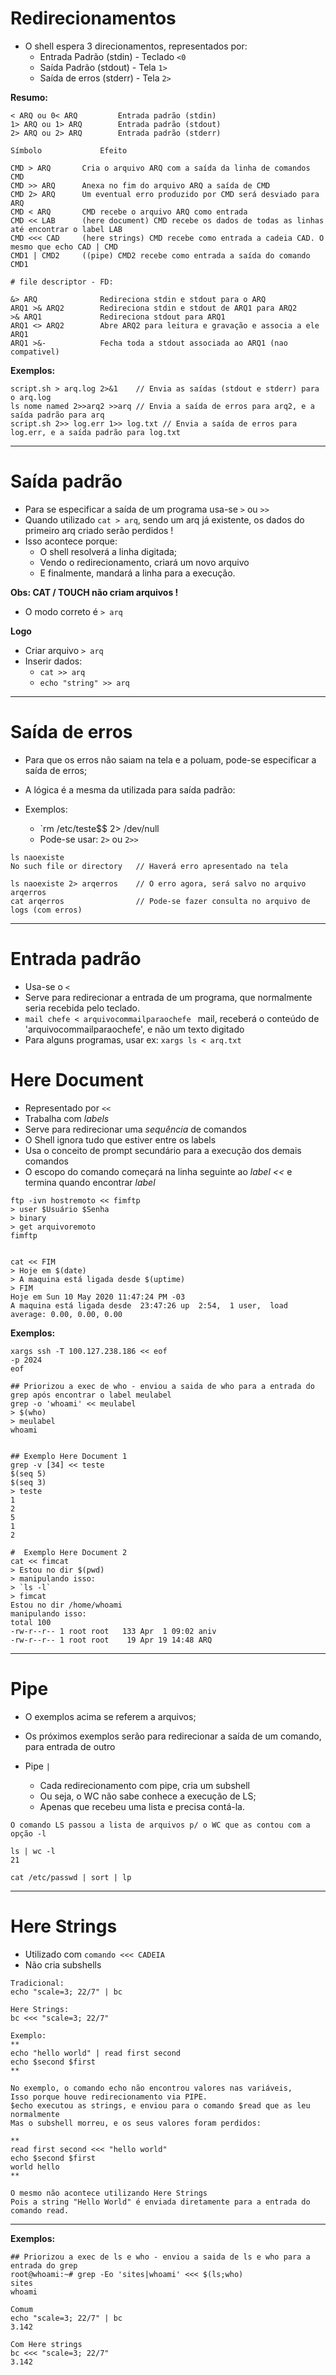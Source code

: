 # Redirecionamentos

* O shell espera 3 direcionamentos, representados por:
   * Entrada Padrão (stdin)  - Teclado  ` <0 ` 
   * Saída Padrão (stdout)   - Tela     ` 1> `
   * Saída de erros (stderr) - Tela     ` 2> ` 	
	   

**Resumo:**

```
< ARQ ou 0< ARQ			Entrada padrão (stdin)
1> ARQ ou 1> ARQ		Entrada padrão (stdout)
2> ARQ ou 2> ARQ		Entrada padrão (stderr)

Símbolo				Efeito

CMD > ARQ		Cria o arquivo ARQ com a saída da linha de comandos CMD
CMD >> ARQ		Anexa no fim do arquivo ARQ a saída de CMD
CMD 2> ARQ		Um eventual erro produzido por CMD será desviado para ARQ
CMD < ARQ		CMD recebe o arquivo ARQ como entrada
CMD << LAB		(here document) CMD recebe os dados de todas as linhas até encontrar o label LAB
CMD <<< CAD		(here strings) CMD recebe como entrada a cadeia CAD. O mesmo que echo CAD | CMD
CMD1 | CMD2		((pipe) CMD2 recebe como entrada a saída do comando CMD1

# file descriptor - FD:

&> ARQ				Redireciona stdin e stdout para o ARQ
ARQ1 >& ARQ2		Redireciona stdin e stdout de ARQ1 para ARQ2
>& ARQ1				Redireciona stdout para ARQ1 	
ARQ1 <> ARQ2		Abre ARQ2 para leitura e gravação e associa a ele ARQ1
ARQ1 >&-			Fecha toda a stdout associada ao ARQ1 (nao compativel)
```

**Exemplos:**

```
script.sh > arq.log 2>&1	// Envia as saídas (stdout e stderr) para o arq.log
ls nome named 2>>arq2 >>arq // Envia a saída de erros para arq2, e a saída padrão para arq
script.sh 2>> log.err 1>> log.txt // Envia a saída de erros para log.err, e a saída padrão para log.txt
```
-----
# Saída padrão

* Para se especificar a saída de um programa usa-se ` > ` ou ` >> `
* Quando utilizado `cat > arq`, sendo um arq já existente, os dados do primeiro arq criado serão perdidos !
* Isso acontece porque:
   * O shell resolverá a linha digitada;
   * Vendo o redirecionamento, criará um novo arquivo
   * E finalmente, mandará a linha para a execução.
	   
**Obs: CAT / TOUCH não criam arquivos !**

* O modo correto é `> arq` 
	
**Logo**
	
   * Criar arquivo `> arq`
   * Inserir dados:
     * `cat >> arq`
     * `echo "string" >> arq`

-----
# Saída de erros

* Para que os erros não saiam na tela e a poluam, pode-se especificar a saída de erros;
* A lógica é a mesma da utilizada para saída padrão:
	
* Exemplos:
   * `rm /etc/teste$$ 2> /dev/null
   * Pode-se usar: `2>` ou `2>>` 
	   
``` 
ls naoexiste
No such file or directory	// Haverá erro apresentado na tela			

ls naoexiste 2> arqerros	// O erro agora, será salvo no arquivo arqerros
cat arqerros				// Pode-se fazer consulta no arquivo de logs (com erros)
```

-----
# Entrada padrão

* Usa-se o ` < `
* Serve para redirecionar a entrada de um programa, que normalmente seria recebida pelo teclado.
* `mail chefe < arquivocommailparaochefe ` mail, receberá o conteúdo de  'arquivocommailparaochefe', e não um texto digitado
* Para alguns programas, usar ex: `xargs ls < arq.txt`

# Here Document

* Representado por ` << `
* Trabalha com *labels*
* Serve para redirecionar uma *sequência* de comandos
* O Shell ignora tudo que estiver entre os labels
* Usa o conceito de prompt secundário para a execução dos demais comandos
* O escopo do comando começará na linha seguinte ao *label <<* e termina quando encontrar *label* 
	
```
ftp -ivn hostremoto << fimftp
> user $Usuário $Senha
> binary
> get arquivoremoto
fimftp


cat << FIM
> Hoje em $(date)
> A maquina está ligada desde $(uptime)
> FIM
Hoje em Sun 10 May 2020 11:47:24 PM -03
A maquina está ligada desde  23:47:26 up  2:54,  1 user,  load average: 0.00, 0.00, 0.00

```

**Exemplos:**

```
xargs ssh -T 100.127.238.186 << eof
-p 2024
eof

## Priorizou a exec de who - enviou a saida de who para a entrada do grep após encontrar o label meulabel
grep -o 'whoami' << meulabel
> $(who)
> meulabel
whoami


## Exemplo Here Document 1
grep -v [34] << teste
$(seq 5)
$(seq 3)
> teste
1
2
5
1
2

#  Exemplo Here Document 2
cat << fimcat
> Estou no dir $(pwd)
> manipulando isso:
> `ls -l`
> fimcat
Estou no dir /home/whoami
manipulando isso:
total 100
-rw-r--r-- 1 root root   133 Apr  1 09:02 aniv
-rw-r--r-- 1 root root    19 Apr 19 14:48 ARQ

```

-----
# Pipe

* O exemplos acima se referem a arquivos;
* Os próximos exemplos serão para redirecionar a saída de um comando, para entrada de outro
	
* Pipe ` | `
   * Cada redirecionamento com pipe, cria um subshell
   * Ou seja, o WC não sabe conhece a execução de LS;
   * Apenas que recebeu uma lista e precisa contá-la.

```
O comando LS passou a lista de arquivos p/ o WC que as contou com a opção -l

ls | wc -l
21
 
cat /etc/passwd | sort | lp

```
-----
# Here Strings

* Utilizado com `comando <<< CADEIA` 
* Não cria subshells
	
```
Tradicional:
echo "scale=3; 22/7" | bc

Here Strings:
bc <<< "scale=3; 22/7"

Exemplo:
**
echo "hello world" | read first second
echo $second $first
**

No exemplo, o comando echo não encontrou valores nas variáveis,
Isso porque houve redirecionamento via PIPE.
$echo executou as strings, e enviou para o comando $read que as leu normalmente
Mas o subshell morreu, e os seus valores foram perdidos:

**
read first second <<< "hello world"
echo $second $first
world hello
**

O mesmo não acontece utilizando Here Strings
Pois a string "Hello World" é enviada diretamente para a entrada do comando read.
```
-----
**Exemplos:**

```
## Priorizou a exec de ls e who - enviou a saida de ls e who para a entrada do grep
root@whoami:~# grep -Eo 'sites|whoami' <<< $(ls;who)
sites
whoami

Comum
echo "scale=3; 22/7" | bc
3.142

Com Here strings
bc <<< "scale=3; 22/7"
3.142

```
